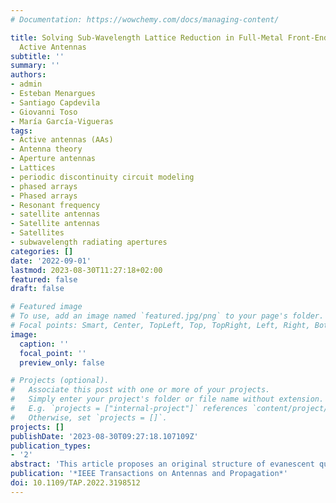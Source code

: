 ```yaml
---
# Documentation: https://wowchemy.com/docs/managing-content/

title: Solving Sub-Wavelength Lattice Reduction in Full-Metal Front-Ends for Dual-Polarized
  Active Antennas
subtitle: ''
summary: ''
authors:
- admin
- Esteban Menargues
- Santiago Capdevila
- Giovanni Toso
- María García-Vigueras
tags:
- Active antennas (AAs)
- Antenna theory
- Aperture antennas
- Lattices
- periodic discontinuity circuit modeling
- phased arrays
- Phased arrays
- Resonant frequency
- satellite antennas
- Satellite antennas
- Satellites
- subwavelength radiating apertures
categories: []
date: '2022-09-01'
lastmod: 2023-08-30T11:27:18+02:00
featured: false
draft: false

# Featured image
# To use, add an image named `featured.jpg/png` to your page's folder.
# Focal points: Smart, Center, TopLeft, Top, TopRight, Left, Right, BottomLeft, Bottom, BottomRight.
image:
  caption: ''
  focal_point: ''
  preview_only: false

# Projects (optional).
#   Associate this post with one or more of your projects.
#   Simply enter your project's folder or file name without extension.
#   E.g. `projects = ["internal-project"]` references `content/project/deep-learning/index.md`.
#   Otherwise, set `projects = []`.
projects: []
publishDate: '2023-08-30T09:27:18.107109Z'
publication_types:
- '2'
abstract: 'This article proposes an original structure of evanescent quadridge antenna (EQA) to conceive dual-polarized full-metal front-ends that can be used in active antennas (AAs) with wide field-of-view (FoV). An original design methodology is here proposed that allows to induce radiation from subwavelength squared apertures based on the use of evanescent and quadridge waveguides. The proposal is illustrated by means of a design with 4.5% bandwidth providing dual-circular polarization (CP) with good performance up to 50°-scanning even in the diagonal plane. For comparison purposes, a metallic benchmark is also proposed, which is based on the use of classical quadridge horns. Such comparative analysis allows to understand the superior performance of the proposed concept and its main advantage: it allows to avoid the excitation of the first high order mode in the squared quadridge aperture. The excitation of such spurious mode in the antenna is explained in terms of simple equivalent circuit models characterizing the aperture periodic discontinuity.'
publication: '*IEEE Transactions on Antennas and Propagation*'
doi: 10.1109/TAP.2022.3198512
---
```

